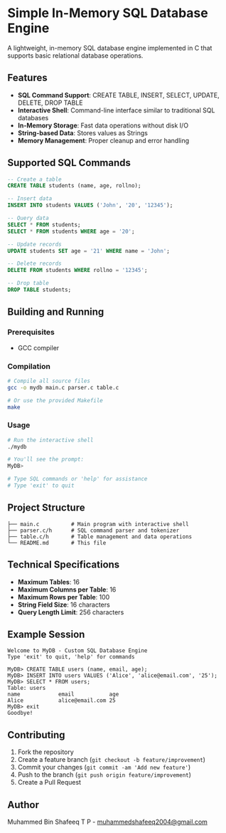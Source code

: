 # Simple In-Memory SQL Database Engine

A lightweight, in-memory SQL database engine implemented in C that supports basic relational database operations.

## Features

- **SQL Command Support**: CREATE TABLE, INSERT, SELECT, UPDATE, DELETE, DROP TABLE
- **Interactive Shell**: Command-line interface similar to traditional SQL databases
- **In-Memory Storage**: Fast data operations without disk I/O
- **String-based Data**: Stores values as Strings
- **Memory Management**: Proper cleanup and error handling

## Supported SQL Commands

```sql
-- Create a table
CREATE TABLE students (name, age, rollno);

-- Insert data
INSERT INTO students VALUES ('John', '20', '12345');

-- Query data
SELECT * FROM students;
SELECT * FROM students WHERE age = '20';

-- Update records
UPDATE students SET age = '21' WHERE name = 'John';

-- Delete records
DELETE FROM students WHERE rollno = '12345';

-- Drop table
DROP TABLE students;
```

## Building and Running

### Prerequisites
- GCC compiler


### Compilation
```bash
# Compile all source files
gcc -o mydb main.c parser.c table.c

# Or use the provided Makefile
make
```

### Usage
```bash
# Run the interactive shell
./mydb

# You'll see the prompt:
MyDB> 

# Type SQL commands or 'help' for assistance
# Type 'exit' to quit
```

## Project Structure

```
├── main.c          # Main program with interactive shell
├── parser.c/h      # SQL command parser and tokenizer
├── table.c/h       # Table management and data operations
└── README.md       # This file
```

## Technical Specifications

- **Maximum Tables**: 16
- **Maximum Columns per Table**: 16  
- **Maximum Rows per Table**: 100
- **String Field Size**: 16 characters
- **Query Length Limit**: 256 characters

## Example Session

```
Welcome to MyDB - Custom SQL Database Engine
Type 'exit' to quit, 'help' for commands

MyDB> CREATE TABLE users (name, email, age);
MyDB> INSERT INTO users VALUES ('Alice', 'alice@email.com', '25');
MyDB> SELECT * FROM users;
Table: users
name            email           age            
Alice           alice@email.com 25             
MyDB> exit
Goodbye!
```

## Contributing

1. Fork the repository
2. Create a feature branch (`git checkout -b feature/improvement`)
3. Commit your changes (`git commit -am 'Add new feature'`)
4. Push to the branch (`git push origin feature/improvement`)
5. Create a Pull Request


## Author

Muhammed Bin Shafeeq T P - muhammedshafeeq2004@gmail.com
